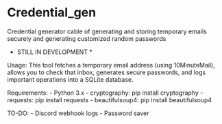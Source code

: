 # Credential_gen
Credential generator cable of generating and storing temporary emails securely and generating customized random passwords

* STILL IN DEVELOPMENT *

Usage:
    This tool fetches a temporary email address (using 10MinuteMail),
    allows you to check that inbox, generates secure passwords,
    and logs important operations into a SQLite database.

Requirements:
    - Python 3.x
    - cryptography: pip install cryptography
    - requests: pip install requests
    - beautifulsoup4: pip install beautifulsoup4

TO-DO:
    - Discord webhook logs
    - Password saver
